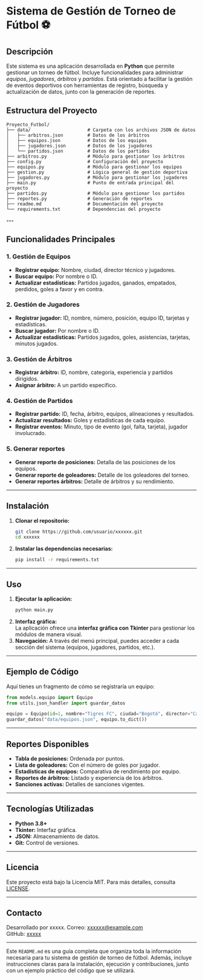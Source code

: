 # Sistema de Gestión de Torneo de Fútbol ⚽  

## Descripción  
Este sistema es una aplicación desarrollada en **Python** que permite gestionar un torneo de fútbol. Incluye funcionalidades para administrar *equipos*, *jugadores*, *árbitros* y *partidos*. Está orientado a facilitar la gestión de eventos deportivos con herramientas de registro, búsqueda y actualización de datos, junto con la generación de reportes.

## Estructura del Proyecto  
```
Proyecto_Futbol/
├── data/                     # Carpeta con los archivos JSON de datos
│   ├── arbitros.json         # Datos de los árbitros
│   ├── equipos.json          # Datos de los equipos
│   ├── jugadores.json        # Datos de los jugadores
│   └── partidos.json         # Datos de los partidos
├── arbitros.py               # Módulo para gestionar los árbitros
├── config.py                 # Configuración del proyecto
├── equipos.py                # Módulo para gestionar los equipos
├── gestion.py                # Lógica general de gestión deportiva
├── jugadores.py              # Módulo para gestionar los jugadores
├── main.py                   # Punto de entrada principal del proyecto
├── partidos.py               # Módulo para gestionar los partidos
├── reportes.py               # Generación de reportes
├── readme.md                 # Documentación del proyecto
└── requirements.txt          # Dependencias del proyecto
```

**---**

## Funcionalidades Principales  

### 1. **Gestión de Equipos**  
- **Registrar equipo:** Nombre, ciudad, director técnico y jugadores.  
- **Buscar equipo:** Por nombre o ID.  
- **Actualizar estadísticas:** Partidos jugados, ganados, empatados, perdidos, goles a favor y en contra.  

### 2. **Gestión de Jugadores**  
- **Registrar jugador:** ID, nombre, número, posición, equipo ID, tarjetas y estadísticas.  
- **Buscar jugador:** Por nombre o ID.  
- **Actualizar estadísticas:** Partidos jugados, goles, asistencias, tarjetas, minutos jugados.  

### 3. **Gestión de Árbitros**  
- **Registrar árbitro:** ID, nombre, categoría, experiencia y partidos dirigidos.  
- **Asignar árbitro:** A un partido específico.  

### 4. **Gestión de Partidos**  
- **Registrar partido:** ID, fecha, árbitro, equipos, alineaciones y resultados.  
- **Actualizar resultados:** Goles y estadísticas de cada equipo.  
- **Registrar eventos:** Minuto, tipo de evento (gol, falta, tarjeta), jugador involucrado.  


### 5. **Generar reportes**
- **Generar reporte de posiciones:** Detalla de las posiciones de los equipos.
- **Generar reporte de goleadores:** Detalle de los goleadores del torneo.
- **Generar reportes árbitros:** Detalle de árbitros y su rendimiento.  

---

## Instalación  
1. **Clonar el repositorio:**
   ```bash
   git clone https://github.com/usuario/xxxxxx.git
   cd xxxxxx
   ```
2. **Instalar las dependencias necesarias:**
   ```bash
   pip install -r requirements.txt
   ```

---

## Uso  
1. **Ejecutar la aplicación:**
   ```bash
   python main.py
   ```
2. **Interfaz gráfica:**  
   La aplicación ofrece una **interfaz gráfica con Tkinter** para gestionar los módulos de manera visual.  
3. **Navegación:** A través del menú principal, puedes acceder a cada sección del sistema (equipos, jugadores, partidos, etc.).

---

## Ejemplo de Código  
Aquí tienes un fragmento de cómo se registraría un equipo:

```python
from models.equipo import Equipo
from utils.json_handler import guardar_datos

equipo = Equipo(id=1, nombre="Tigres FC", ciudad="Bogotá", director="Carlos Pérez")
guardar_datos("data/equipos.json", equipo.to_dict())
```

---

## Reportes Disponibles  
- **Tabla de posiciones:** Ordenada por puntos.  
- **Lista de goleadores:** Con el número de goles por jugador.  
- **Estadísticas de equipos:** Comparativa de rendimiento por equipo.  
- **Reportes de árbitros:** Listado y experiencia de los árbitros.  
- **Sanciones activas:** Detalles de sanciones vigentes.  

---

## Tecnologías Utilizadas  
- **Python 3.8+**  
- **Tkinter:** Interfaz gráfica.  
- **JSON:** Almacenamiento de datos.  
- **Git:** Control de versiones.  

---

## Licencia  
Este proyecto está bajo la Licencia MIT. Para más detalles, consulta [LICENSE](LICENSE).  

---

## Contacto  
Desarrollado por xxxxx.
Correo: xxxxxx@example.com  
GitHub: [xxxxx](https://github.com/usuario)  

---

Este `README.md` es una guía completa que organiza toda la información necesaria para tu sistema de gestión de torneo de fútbol. Además, incluye instrucciones claras para la instalación, ejecución y contribuciones, junto con un ejemplo práctico del código que se utilizará.